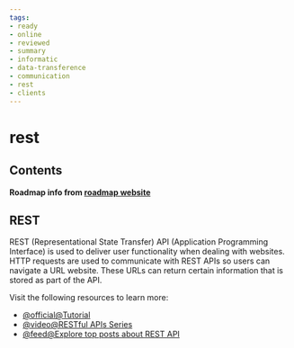 ```yaml
---
tags:
- ready
- online
- reviewed
- summary
- informatic
- data-transference
- communication
- rest
- clients
---
```


# rest

## Contents

__Roadmap info from [roadmap website](https://roadmap.sh/golang/go-api-clients/rest)__

## REST

REST (Representational State Transfer) API (Application Programming Interface) is used to deliver user functionality when dealing with websites. HTTP requests are used to communicate with REST APIs so users can navigate a URL website. These URLs can return certain information that is stored as part of the API.

Visit the following resources to learn more:

- [@official@Tutorial](https://go.dev/doc/tutorial/web-service-gin)
- [@video@RESTful APIs Series](https://youtube.com/playlist?list=PLzUGFf4GhXBL4GHXVcMMvzgtO8-WEJIoY)
- [@feed@Explore top posts about REST API](https://app.daily.dev/tags/rest-api?ref=roadmapsh)
